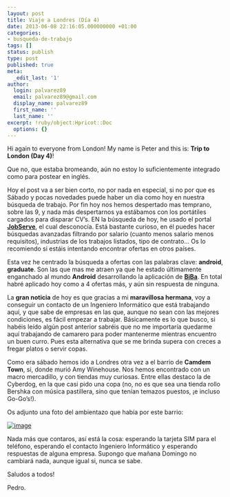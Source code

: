 ```yaml
---
layout: post
title: Viaje a Londres (Día 4)
date: 2013-06-08 22:16:05.000000000 +01:00
categories:
- busqueda-de-trabajo
tags: []
status: publish
type: post
published: true
meta:
  _edit_last: '1'
author:
  login: palvarez89
  email: palvarez89@gmail.com
  display_name: palvarez89
  first_name: ''
  last_name: ''
excerpt: !ruby/object:Hpricot::Doc
  options: {}
---
```

Hi again to everyone from London! My name is Peter and this is: **Trip to
London (Day 4)**!

Que no, que estaba bromeando, aún no estoy lo suficientemente integrado como
para postear en inglés.

Hoy el post va a ser bien corto, no por nada en especial, si no por que es
Sábado y pocas novedades puede haber un dia como hoy en nuestra búsqueda de
trabajo. Por fin hoy nos hemos despertado mas temprano, sobre las 9, y nada más
despertarnos ya estábamos con los portátiles cargados para disparar CV&#8217;s.
EN la búsqueda de hoy, he usado el portal **[JobServe][1]**, el cual
desconocía. Está bastante curioso, en él puedes hacer búsquedas avanzadas
filtrando por salario (cuanto menos salario menos requisitos), industrias de
los trabajos listados, tipo de contrato&#8230; Os lo recomiendo si estáis
intentando encontrar ofertas en otros países.

Esta vez he centrado la búsqueda a ofertas con las palabras clave: **android**,
**graduate**. Son las que mas me atraen ya que he estado últimamente enganchado
al mundo **Android** desarrollando la aplicación de **[BiBa][2]**. En total
habré aplicado hoy como a 4 ofertas más, y aún sin respuesta de ninguna.

La **gran noticia** de hoy es que gracias a mi **maravillosa hermana**, voy a
conseguir un contacto de un Ingeniero Informático que está trabajando aquí, y
que sabe de empresas en las que, aunque no sean con las mejores condiciones, es
fácil empezar a trabajar. Básicamente es lo que busco, si habéis leído algún
post anterior sabréis que no me importaría quedarme aquí trabajando de camarero
para poder mantenerme mientras encuentro un buen curro. Pues esta alternativa
que se me brinda supera con creces a fregar platos o servir copas.

Como era sábado hemos ido a Londres otra vez a el barrio de **Camdem Town**,
si, donde murió Amy Winehouse. Nos hemos encontrado con un macro mercadillo, y
con tiendas muy curiosas. Entre ellas destaco la de Cyberdog, en la que casi
pido una copa (no, no es que sea una tienda rollo Bershka con música
pastillera, sino que tenían temazos puestos, ¡e incluso Go-Go&#8217;s!).

Os adjunto una foto del ambientazo que había por este barrio:

[<img title="DSC_0315.jpg" class="alignnone size-full" alt="image" src="http://www.pedroalvarez.hol.es/wp-content/uploads/2013/06/wpid-DSC_0315.jpg" />][3]

Nada más que contaros, así está la cosa: esperando la tarjeta SIM para el
teléfono, esperando el contacto Ingeniero Informático y esperando respuestas de
alguna empresa. Supongo que mañana Domingo no cambiará nada, aunque igual si,
nunca se sabe.

Saludos a todos! 

Pedro.

 [1]: https://www.jobserve.com/
 [2]: https://play.google.com/store/apps/details?id=biba.bicicleta.publica.badajoz
 [3]: http://www.pedroalvarez.hol.es/wp-content/uploads/2013/06/wpid-DSC_0315.jpg
